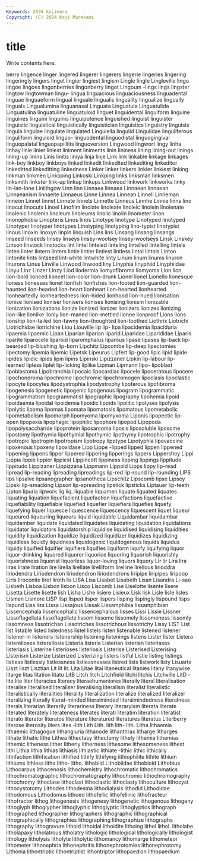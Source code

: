 ```yaml
---
Keywords: 2694 kojimura
Copyright: (C) 2024 Koji Murakami
---
```


# title

Write contents here.



berry lingence linger lingered lingerer lingerers
lingerie lingeries lingering lingeringly lingers linget lingier lingiest lingism Lingle
lingle Lingleville lingo lingoe lingoes lingonberries lingonberry lingot Lingoum -lings
lings lingster lingtow lingtowman lingu- lingua linguacious linguaciousness linguadental linguae
linguaeform lingual linguale lingualis linguality lingualize lingually linguals Lingualumina linguanasal
Linguata Linguatula Linguatulida Linguatulina linguatuline linguatuloid linguet linguidental linguiform linguine
linguines linguini linguinis linguipotence linguished linguist linguister linguistic linguistical linguistically
linguistician linguistics linguistry linguists lingula lingulae lingulate lingulated Lingulella lingulid
Lingulidae linguliferous linguliform linguloid linguo- linguodental linguodistal linguogingival linguopalatal linguopapillitis
linguoversion Lingwood lingwort lingy linha linhay linie linier liniest liniment
liniments linin lininess lining lining-out linings lining-up linins Linis linitis
liniya linja linje Link link linkable linkage linkages link-boy linkboy
linkboys linked linkedit linkedited linkediting linkeditor linkeditted linkeditting linkedness Linker
linker linkers linkier linkiest linking linkman linkmen Linkoping Linkoski Linkping
links linksman linksmen linksmith linkster link-up linkup linkups Linkwood linkwork
linkworks linky lin-lan-lone Linlithgow Linn linn Linnaea linnaea Linnaean linnaean
Linnaeanism linnaeite Linnaeus Linne Linnea Linnean Linnell Linneman linneon Linnet
linnet Linnete linnets Linnette Linneus Linnhe Linnie linns lino linocut
linocuts Linoel Linofilm linolate linoleate linoleic linolein linolenate linolenic linolenin
linoleum linoleums linolic linolin linometer linon linonophobia Linopteris Linos linos
Linotype linotype Linotyped linotyped Linotyper linotyper linotypes Linotyping linotyping lino-typist
linotypist linous linoxin linoxyn linpin linquish Lins lins Linsang linsang
linsangs linseed linseeds linsey linseys linsey-woolsey linsey-woolseys Linsk Linskey Linson
linstock linstocks lint lintel linteled linteling lintelled lintelling lintels linten
linter lintern linters lintie lintier lintiest lintless lintol lintols Linton
lintonite lints lintseed lint-white lintwhite linty Linum linum linums linuron
linurons Linus Linville Linwood linwood liny Linyphia linyphiid Linyphiidae Linyu
Linz Linzer Linzy Liod liodermia liomyofibroma liomyoma Lion lion lion-bold
lionced lioncel lion-color lion-drunk Lionel lionel Lionello lionesque lioness lionesses
lionet lionfish lionfishes lion-footed lion-guarded lion-haunted lion-headed lion-heart lionheart lion-hearted
lionhearted lionheartedly lionheartedness lion-hided lionhood lion-hued lionisation lionise lionised lioniser
lionisers lionises lionising lionism lionizable lionization lionizations lionize lionized lionizer
lionizers lionizes lionizing lion-like lionlike lionly lion-maned lion-mettled lionne lionproof
Lions lions lionship lion-tailed lion-tawny lion-thoughted lion-toothed Liothrix Liotrichi Liotrichidae
liotrichine Liou Liouville lip lip- lipa lipacidemia lipaciduria lipaemia lipaemic
Lipan Liparian liparian liparid Liparidae Liparididae Liparis liparite liparocele liparoid
liparomphalus liparous lipase lipases lip-back lip-bearded lip-blushing lip-born Lipchitz Lipcombe
lip-deep lipectomies lipectomy lipemia lipemic Lipetsk Lipeurus Lipfert lip-good lipic
lipid lipide lipides lipidic lipids lipin lipins Lipinski Lipizzaner Lipkin
lip-labour lip-learned lipless liplet lip-licking liplike Lipman Lipmann lipo- lipoblast
lipoblastoma Lipobranchia lipocaic lipocardiac lipocele lipoceratous lipocere lipochondroma lipochrome lipochromic
lipochromogen lipoclasis lipoclastic lipocyte lipocytes lipodystrophia lipodystrophy lipoferous lipofibroma lipogenesis
lipogenetic lipogenic lipogenous lipogram lipogrammatic lipogrammatism lipogrammatist lipographic lipography lipohemia
lipoid lipoidaemia lipoidal lipoidemia lipoidic lipoids lipolitic lipolyses lipolysis lipolytic
lipoma lipomas lipomata lipomatosis lipomatous lipometabolic lipometabolism lipomorph lipomyoma lipomyxoma
Liponis lipopectic lip-open lipopexia lipophagic lipophilic lipophore lipopod Lipopoda lipopolysaccharide
lipoprotein liposarcoma liposis liposoluble liposome lipostomy lipothymia lipothymial lipothymic lipothymy
lipotrophic lipotrophy lipotropic lipotropin lipotropism lipotropy lipotype Lipotyphla lipovaccine lipoxenous
lipoxeny lipoxidase Lipp Lippe -lipped lipped lippen lippened lippening lippens
lipper lippered lippering lipperings lippers Lippershey Lippi Lippia lippie lippier
lippiest Lippincott lippiness lipping lippings lippitude lippitudo Lippizaner Lippizzana Lippmann
Lippold Lipps lippy lip-read lipread lip-reading lipreading lipreadings lip-red lip-round
lip-rounding LIPS lips lipsalve lipsanographer lipsanotheca Lipschitz Lipscomb lipse Lipsey
Lipski lip-smacking Lipson lip-spreading lipstick lipsticks Liptauer lip-teeth Lipton lipuria
lipwork liq liq. liquable liquamen liquate liquated liquates liquating liquation
liquefacient liquefaction liquefactions liquefactive liquefiability liquefiable liquefied liquefier liquefiers liquefies
liquefy liquefying liquer liquesce liquescence liquescency liquescent liquet liqueur liqueured
liqueuring liqueurs liquid liquidable Liquidambar liquidambar liquidamber liquidate liquidated liquidates
liquidating liquidation liquidations liquidator liquidators liquidatorship liquidise liquidised liquidising liquidities
liquidity liquidization liquidize liquidized liquidizer liquidizes liquidizing liquidless liquidly liquidness
liquidogenic liquidogenous liquids liquidus liquidy liquified liquifier liquifiers liquifies liquiform
liquify liquifying liquor liquor-drinking liquored liquorer liquorice liquoring liquorish liquorishly
liquorishness liquorist liquorless liquor-loving liquors liquory Lir lir Lira lira
liras lirate liration lire lirella lirellate lirelliform lirelline lirellous lirioddra
liriodendra Liriodendron liriodendron liriodendrons liripipe liripipes liripoop Liris liroconite lirot
liroth lis LISA Lisa Lisabet Lisabeth Lisan Lisandra Li-sao Lisbeth
Lisboa Lisbon lisbon Lisco Liscomb Lise Liselotte lisente lisere Lisetta
Lisette lisette lish Lisha Lishe lisiere Lisieux Lisk lisk Lisle
lisle lisles Lisman Lismore LISP lisp lisped lisper lispers lisping
lispingly lispound lisps lispund Liss liss Lissa Lissajous Lissak Lissamphibia
lissamphibian Lissencephala lissencephalic lissencephalous lisses Lissi Lissie Lissner Lissoflagellata lissoflagellate
lissom lissome lissomely lissomeness lissomly lissomness lissotrichan Lissotriches lissotrichous lissotrichy
Lissy LIST List list listable listed listedness listel listels listen
listenable listened listener listener-in listeners listenership listening listenings listens Lister
lister Listera listerelloses listerellosis Listeria listeria Listerian listerian listeriases listeriasis
Listerine listerioses listeriosis Listerise Listerised Listerising Listerism Listerize Listerized Listerizing
listers listful Listie listing listings listless listlessly listlessness listlessnesses listred
lists listwork listy Lisuarte Liszt liszt Lisztian Lit lit lit.
Lita Litae litai litaneutical litanies litany litanywise litarge litas litation
litatu LitB Litch litch Litchfield litchi litchis Litchville LitD -lite
lite liter literacies literacy literaehumaniores literaily literal literalisation literalise literalised
literaliser literalising literalism literalist literalistic literalistically literalities literality literalization literalize
literalized literalizer literalizing literally literal-minded literalminded literalmindedness literalness literals literarian
literarily literariness literary literaryism literata literate literated literately literateness literates
literati literatim literation literatist literato literator literatos literature literatured literatures
literatus Literberry literose literosity liters lites -lith Lith Lith. lith
lith- lith. Litha lithaemia lithaemic lithagogue lithangiuria lithanode lithanthrax litharge
litharges lithate lithatic lithe Lithea lithectasy lithectomy lithely lithemia lithemias
lithemic litheness lither litherly litherness lithesome lithesomeness lithest lithi Lithia
lithia lithias lithiasis lithiastic lithiate -lithic lithic lithically lithifaction lithification
lithified lithify lithifying lithiophilite lithite lithium lithiums lithless litho litho-
litho. lithobiid Lithobiidae lithobioid Lithobius Lithocarpus lithocenosis lithochemistry lithochromatic lithochromatics
lithochromatographic lithochromatography lithochromic lithochromography lithochromy lithoclase lithoclast lithoclastic lithoclasty lithoculture
lithocyst lithocystotomy Lithodes lithodesma lithodialysis lithodid Lithodidae lithodomous Lithodomus lithoed
lithofellic lithofellinic lithofracteur lithofractor lithog lithogenesis lithogenesy lithogenetic lithogenous lithogeny
lithoglyph lithoglypher lithoglyphic lithoglyptic lithoglyptics lithograph lithographed lithographer lithographers lithographic
lithographical lithographically lithographies lithographing lithographize lithographs lithography lithogravure lithoid lithoidal
lithoidite lithoing lithol lithol. litholabe litholapaxy litholatrous litholatry lithologic lithological
lithologically lithologist lithology litholysis litholyte litholytic lithomancy lithomarge lithometeor lithometer
lithonephria lithonephritis lithonephrotomies lithonephrotomy Lithonia lithontriptic lithontriptist lithontriptor lithopaedion lithopaedium
